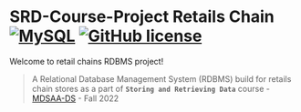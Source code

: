 

# SRD-Course-Project Retails Chain [![MySQL](https://img.shields.io/badge/mysql-%2300f.svg?style=style=flat&logo=MySQL&logoColor=white)](https://www.mysql.com) [![GitHub license](https://img.shields.io/badge/license-MIT-blue.svg?style=flat)](https://github.com/NassarX/SRD-200174-Project/blob/main/LICENSE)

Welcome to retail chains RDBMS project! 

>A Relational Database Management System (RDBMS) build for retails chain stores as a part of **`Storing and Retrieving Data`**  course - [MDSAA-DS](www.novaims.unl.pt/MDSAA-DS) - Fall 2022

